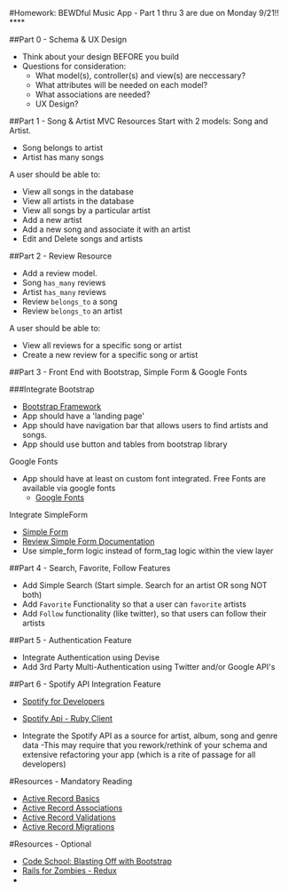 #Homework: BEWDful Music App - Part 1 thru 3 are due on Monday 9/21!! ****

##Part 0 - Schema & UX Design

* Think about your design BEFORE you build
* Questions for consideration:
  * What model(s), controller(s) and view(s) are neccessary?
  * What attributes will be needed on each model?
  * What associations are needed?
  * UX Design?

##Part 1 - Song & Artist MVC Resources
Start with 2 models: Song and Artist.  

* Song belongs to artist
* Artist has many songs

A user should be able to:

* View all songs in the database
* View all artists in the database
* View all songs by a particular artist
* Add a new artist
* Add a new song and associate it with an artist
* Edit and Delete songs and artists

##Part 2 - Review Resource
* Add a review model.
* Song `has_many` reviews
* Artist `has_many` reviews
* Review `belongs_to` a song
* Review `belongs_to` an artist


A user should be able to:

* View all reviews for a specific song or artist
* Create a new review for a specific song or artist


##Part 3 - Front End with Bootstrap, Simple Form &  Google Fonts

###Integrate Bootstrap

* [Bootstrap Framework](http://getbootstrap.com/)
* App should have a 'landing page'
* App should have navigation bar that allows users to find artists and songs.
* App should use button and tables from bootstrap library

Google Fonts

* App should have at least on custom font integrated. Free Fonts are available via google fonts
  * [Google Fonts](https://www.google.com/fonts)  

Integrate SimpleForm

* [Simple Form](https://github.com/plataformatec/simple_form)
* [Review Simple Form Documentation](http://simple-form.plataformatec.com.br)
* Use simple_form logic instead of form_tag logic within the view layer


##Part 4 - Search, Favorite, Follow Features

 * Add Simple Search (Start simple. Search for an artist OR song NOT both)
 * Add `Favorite` Functionality so that a user can `favorite` artists
 * Add `Follow` functionality (like twitter), so that users can follow their artists


##Part 5 - Authentication Feature
   * Integrate Authentication using Devise
   * Add 3rd Party Multi-Authentication using Twitter and/or Google API's


##Part 6 - Spotify API Integration Feature
 * [Spotify for Developers ](https://developer.spotify.com/)
 * [Spotify Api - Ruby Client ](https://github.com/guilhermesad/rspotify)

 * Integrate the Spotify API as a source for artist, album, song and genre data
   -This may require that you rework/rethink of your schema and extensive refactoring your app (which is a rite of passage for all developers)
   

#Resources - Mandatory Reading

* [Active Record Basics](http://guides.rubyonrails.org/active_record_basics.html)
* [Active Record Associations](http://guides.rubyonrails.org/association_basics.htm)
* [Active Record Validations](http://guides.rubyonrails.org/active_record_validations.html)
* [Active Record Migrations ](http://guides.rubyonrails.org/active_record_migrations.html)


#Resources - Optional
* [Code School: Blasting Off with Bootstrap](https://www.codeschool.com/courses/blasting-off-with-bootstrap)
* [Rails for Zombies - Redux](https://www.codeschool.com/courses/rails-for-zombies-2)
* 


 
